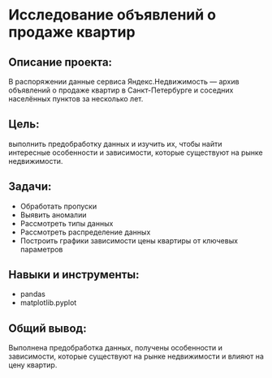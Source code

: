 # Исследование объявлений о продаже квартир
## Описание проекта: 
В распоряжении данные сервиса Яндекс.Недвижимость — архив объявлений о продаже квартир в Санкт-Петербурге и соседних населённых пунктов за несколько лет.
## Цель: 
выполнить предобработку данных и изучить их, чтобы найти интересные особенности и зависимости, которые существуют на рынке недвижимости.
## Задачи: 
  - Обработать пропуски
  - Выявить аномалии
  - Рассмотреть типы данных
  - Рассмотреть распределение данных
  - Построить графики зависимости цены квартиры от ключевых параметров
## Навыки и инструменты:
  - pandas 
  - matplotlib.pyplot
## Общий вывод:
Выполнена предобработка данных, получены особенности и зависимости, которые существуют на рынке недвижимости и влияют на цену квартир.
